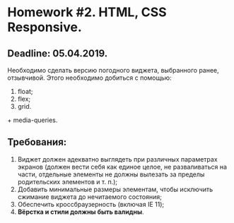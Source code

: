 # Homework #2. HTML, CSS Responsive.

## Deadline: 05.04.2019.
Необходимо сделать версию погодного виджета, выбранного ранее, отзывчивой. Этого необходимо добиться с помощью:
1. float;
2. flex;
3. grid.

\+ media-queries.

## Требования:
1. Виджет должен адекватно выглядеть при различных параметрах экранов (должен вести себя как единое целое, не разваливаться на части, отдельные элементы не должны вылезать за пределы родительских элементов и т. п.);
2. Добавить минимальные размеры элементам, чтобы исключить сжимание виджета до нечитаемого состояния;
3. Обеспечить кроссбраузерность (включая IE 11);
4. __Вёрстка и стили должны быть валидны__.
